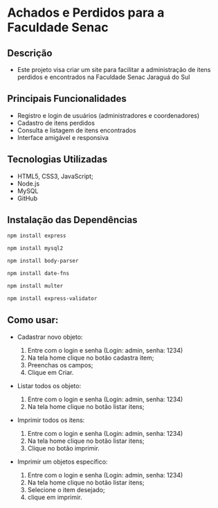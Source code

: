 # Achados e Perdidos para a Faculdade Senac

## Descrição
- Este projeto visa criar um site para facilitar a administração de itens perdidos e encontrados na Faculdade Senac Jaraguá do Sul

## Principais Funcionalidades
- Registro e login de usuários (administradores e coordenadores)
- Cadastro de itens perdidos
- Consulta e listagem de itens encontrados
- Interface amigável e responsiva

 ## Tecnologias Utilizadas
 - HTML5, CSS3, JavaScript;
 - Node.js
 - MySQL
 - GitHub

## Instalação das Dependências
~~~ bash
npm install express
~~~
~~~ bash
npm install mysql2
~~~
~~~ bash
npm install body-parser
~~~
~~~ bash
npm install date-fns
~~~
~~~ bash
npm install multer
~~~
~~~ bash
npm install express-validator
~~~

## Como usar:
- Cadastrar novo objeto:
     1. Entre com o login e senha (Login: admin, senha: 1234)
     2. Na tela home clique no botão cadastra item;
     3. Preenchas os campos;
     4. Clique em Criar.

- Listar todos os objeto:
     1. Entre com o login e senha (Login: admin, senha: 1234)
     2. Na tela home clique no botão listar itens;
 
- Imprimir todos os itens:
     1. Entre com o login e senha (Login: admin, senha: 1234)
     2. Na tela home clique no botão listar itens;
     3. Clique no botão imprimir.

 - Imprimir um objetos específico:
     1. Entre com o login e senha (Login: admin, senha: 1234)
     2. Na tela home clique no botão listar itens;
     3. Selecione o item desejado;
     4. clique em imprimir.

  ##
